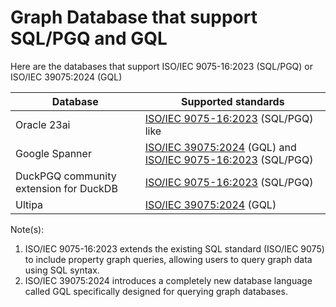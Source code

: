# Graph Database that support SQL/PGQ and GQL

Here are the databases that support ISO/IEC 9075-16:2023 (SQL/PGQ) or ISO/IEC 39075:2024 (GQL)

|Database|Supported standards|
|--------|-------------------|
|Oracle 23ai|[ISO/IEC 9075-16:2023](https://blogs.oracle.com/ace/post/getting-started-with-property-graphs-in-oracle-database-23ai) (SQL/PGQ) like|
|Google Spanner|[ISO/IEC 39075:2024](https://cloud.google.com/spanner/docs/graph/iso-standards) (GQL) and [ISO/IEC 9075-16:2023](https://cloud.google.com/spanner/docs/graph/iso-standards) (SQL/PGQ)|
|DuckPGQ community extension for DuckDB|[ISO/IEC 9075-16:2023](https://duckpgq.org/) (SQL/PGQ)|
|Ultipa|[ISO/IEC 39075:2024](https://www.ultipa.com/document/gql/gql-conformance/v5.0) (GQL) |

Note(s):

1. ISO/IEC 9075-16:2023 extends the existing SQL standard (ISO/IEC 9075) to include property graph queries, allowing users to query graph data using SQL syntax.
2. ISO/IEC 39075:2024 introduces a completely new database language called GQL specifically designed for querying graph databases.
